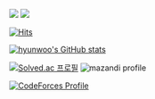 <a href = "https://now-cow.tistory.com/"><img src="https://img.shields.io/badge/Tistory-DD344C?style=for-the-badge&logo=Tistory&logoColor=white"></a>
<a href = "mailto:wkdgusdn0321@naver.com"><img src="https://img.shields.io/badge/Mail wkdgusdn0321@naver.com -EA4335?style=for-the-badge&logo=NAVER&logoColor=white"></a>

[![Hits](https://hits.seeyoufarm.com/api/count/incr/badge.svg?url=https%3A%2F%2Fgithub.com%2FJ-nowcow&count_bg=%2344DAE8&title_bg=%23555555&icon=&icon_color=%23E7E7E7&title=hits&edge_flat=false)](https://hits.seeyoufarm.com)

[![hyunwoo's GitHub stats](https://github-readme-stats.vercel.app/api?username=j-nowcow&count_private=true&show_icons=true&theme=vue-dark)](https://github.com/j-nowcow/github-readme-stats)

[![Solved.ac
프로필](http://mazassumnida.wtf/api/v2/generate_badge?boj=changhw)](https://solved.ac/changhw)
![mazandi profile](http://mazandi.herokuapp.com/api?handle=changhw&theme=warm)

[![CodeForces Profile](https://cf.leed.at?id=now_cow)](https://codeforces.com/profile/now_cow)

